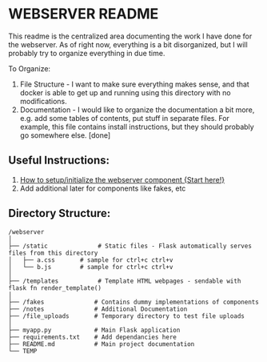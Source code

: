 # WEBSERVER README

This readme is the centralized area documenting the work I have done for the webserver. As of right now, everything is a bit disorganized, but I will probably try to organize everything in due time. 

To Organize:
1. File Structure - I want to make sure everything makes sense, and that docker is able to get up and running using this directory with no modifications.
2. Documentation - I would like to organize the documentation a bit more, e.g. add some tables of contents, put stuff in separate files. For example, this file contains install instructions, but they should probably go somewhere else. [done] 


## Useful Instructions:

1. [How to setup/initialize the webserver component {Start here!}](./notes/install_instructions.md)
2. Add additional later for components like fakes, etc


## Directory Structure:

```
/webserver
│
├── /static              # Static files - Flask automatically serves files from this directory
│   ├── a.css       # sample for ctrl+c ctrl+v
│   └── b.js        # sample for ctrl+c ctrl+v
│
├── /templates           # Template HTML webpages - sendable with flask fn render_template()
│
├── /fakes              # Contains dummy implementations of components
├── /notes              # Additional Documentation
├── /file_uploads       # Temporary directory to test file uploads
│
├── myapp.py            # Main Flask application
├── requirements.txt    # Add dependancies here
├── README.md           # Main project documentation
└── TEMP
```








